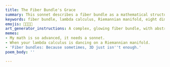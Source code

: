 ```yaml
---
title: The Fiber Bundle's Grace
summary: This sonnet describes a fiber bundle as a mathematical structure where lambda calculus dances on a Riemannian manifold in eight dimensions, preserving unitary space and revealing mathematical truths through vector fields and geodesics. It emphasizes the intricate connections and the beauty of this abstract concept.
keywords: fiber bundle, lambda calculus, Riemannian manifold, eight dimensions, unitary space, vector field, geodesics, mathematical truths, connections, abstraction, beauty, logic
emojis: 🌌🔢✨📜
art_generator_instructions: A complex, glowing fiber bundle, with abstract representations of lambda calculus expressions dancing on its surface. The surface itself is a subtly curved, shimmering Riemannian manifold, extending into eight dimensions (perhaps hinted at by multiple layers or perspectives). Glowing lines represent vector fields and geodesics, revealing hidden mathematical truths. The overall feeling should be one of profound intellectual beauty, intricate complexity, and the elegance of abstract mathematical structures.
memes:
- My math is so advanced, it needs a sonnet.
- When your lambda calculus is dancing on a Riemannian manifold.
- 'Fiber bundles: Because sometimes, 3D just isn''t enough.'
poem_body: ''

---
```

